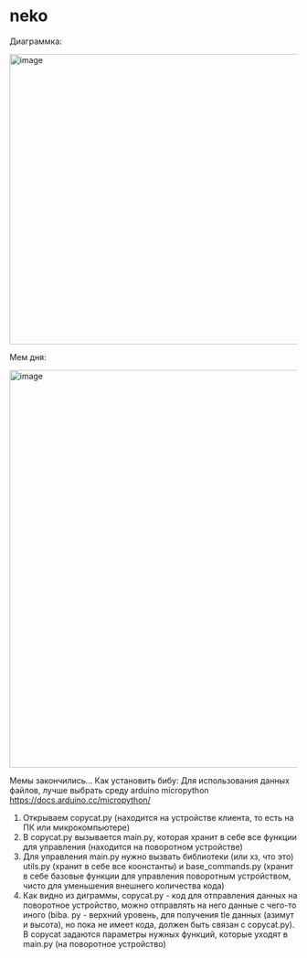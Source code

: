 # neko
Диаграммка: 


<img width="692" height="508" alt="image" src="https://github.com/user-attachments/assets/a089bdfb-b28b-4b62-b90e-cd4d295e4ac2" />


Мем дня: 

<img width="736" height="696" alt="image" src="https://github.com/user-attachments/assets/b3324a6e-1960-4cf1-a75b-0061b8d8db6c" />


Мемы закончились...
Как установить бибу:
Для использования данных файлов, лучше выбрать среду arduino micropython https://docs.arduino.cc/micropython/
1. Открываем copycat.py (находится на устройстве клиента, то есть на ПК или микрокомпьютере)
2. В copycat.py вызывается main.py, которая хранит в себе все функции для управления (находится на поворотном устройстве)
3. Для управления main.py нужно вызвать библиотеки (или хз, что это) utils.py (хранит в себе все коонстанты) и base_commands.py (хранит в себе базовые функции для управления поворотным устройством, чисто для уменьшения внешнего количества кода)
4. Как видно из диграммы, copycat.py - код для отправления данных на поворотное устройство, можно отправлять на него данные с чего-то иного (biba. py - верхний уровень, для получения tle данных (азимут и высота), но пока не имеет кода, должен быть связан с copycat.py). В copycat задаются параметры нужных функций, которые уходят в main.py (на поворотное устройство)

